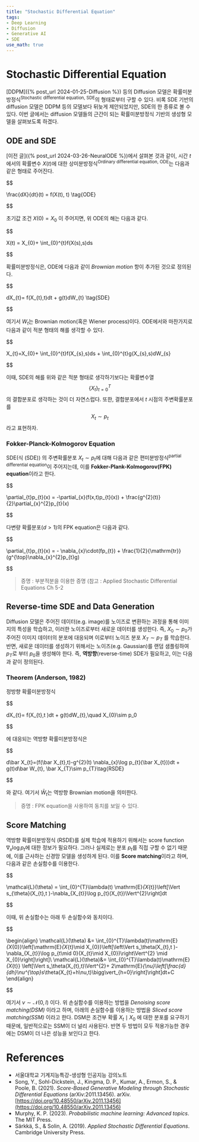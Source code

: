 ```yaml
---
title: "Stochastic Differential Equation"
tags: 
- Deep Learning
- Diffusion
- Generative AI
- SDE
use_math: true
---
```

# Stochastic Differential Equation

[DDPM]({% post_url 2024-01-25-Diffusion %}) 등의 Diffusion 모델은 확률미분방정식<sup>Stochastic differential equation, SDE</sup>의 형태로부터 구할 수 있다. 비록 SDE 기반의 diffusion 모델은 DDPM 등의 모델보다 뒤늦게 제안되었지만, SDE의 한 종류로 볼 수 있다. 이번 글에서는 diffusion 모델들의 근간이 되는 확률미분방정식 기반의 생성형 모델을 살펴보도록 하겠다.

## ODE and SDE

[이전 글]({% post_url 2024-03-26-NeuralODE %})에서 살펴본 것과 같이, 시간 $t$에서의 확률변수 $X(t)$에 대한 상미분방정식<sup>Ordinary differential equation, ODE</sup>는 다음과 같은 형태로 주어진다.


$$

\frac{dX}{dt}(t) = f(X(t), t) \tag{ODE}


$$

초기값 조건 $X(0)= X_{0}$ 이 주어지면, 위 ODE의 해는 다음과 같다.


$$

X(t) = X_{0}+ \int_{0}^{t}f(X(s),s)ds


$$

확률미분방정식은, ODE에 다음과 같이 *Brownian motion* 항이 추가된 것으로 정의된다.


$$

dX_{t}= f(X_{t},t)dt + g(t)dW_{t} \tag{SDE}


$$

여기서 $W_{t}$는 Brownian motion(혹은 Wiener process)이다. ODE에서와 마찬가지로 다음과 같이 적분 형태의 해를 생각할 수 있다.


$$

X_{t}=X_{0}+ \int_{0}^{t}f(X_{s},s)ds + \int_{0}^{t}g(X_{s},s)dW_{s}


$$

이때, SDE의 해를 위와 같은 적분 형태로 생각하기보다는 확률변수열 $$\lbrace X_{t}\rbrace _{t=0}^{T}$$ 의 결합분포로 생각하는 것이 더 자연스럽다. 또한, 결합분포에서 $t$ 시점의 주변확률분포를 $$X_{t}\sim p_{t}$$ 라고 표현하자.

### Fokker-Planck-Kolmogorov Equation

SDE(식 $(\mathrm{SDE})$) 의 주변확률분포 $X_{t}\sim p_{t}$에 대해 다음과 같은 편미분방정식<sup>partial differential equation</sup>이 주어지는데, 이를 **Fokker-Plank-Kolmogorov(FPK) equation**이라고 한다.


$$

\partial_{t}p_{t}(x) = -\partial_{x}(f(x,t)p_{t}(x)) + \frac{g^{2}(t)}{2}\partial_{x}^{2}p_{t}(x)


$$

다변량 확률분포($d>1$)의 FPK equation은 다음과 같다.


$$

\partial_{t}p_{t}(x) = - \nabla_{x}\cdot(fp_{t}) + \frac{1}{2}{\mathrm{tr}}(g^{\top}\nabla_{x}^{2}p_{t}g)


$$

> 증명 : 부분적분을 이용한 증명 (참고 : Applied Stochastic Differential Equations Ch 5-2

## Reverse-time SDE and Data Generation

Diffusion 모델은 주어진 데이터(e.g. image)를 노이즈로 변환하는 과정을 통해 이미지의 특성을 학습하고, 이러한 노이즈로부터 새로운 데이터를 생성한다. 즉, $X_{0}\sim p_{0}$가 주어진 이미지 데이터의 분포에 대응되며 이로부터 노이즈 분포 $X_{T}\sim p_T$ 를 학습한다. 반면, 새로운 데이터를 생성하기 위해서는 노이즈(e.g. Gaussian)를 랜덤 샘플링하여 $p_T$로 부터 $p_{0}$을 생성해야 한다. 즉, **역방향**(reverse-time) SDE가 필요하고, 이는 다음과 같이 정의된다.

### Theorem (Anderson, 1982)
정방향 확률미분방정식


$$

dX_{t}= f(X_{t},t )dt + g(t)dW_{t},\quad X_{0}\sim p_0


$$

에 대응되는 역방향 확률미분방정식은


$$

d\bar X_{t}=(f(\bar X_{t},t)-g^{2}(t) \nabla_{x}\log p_{t}(\bar X_{t}))dt + g(t)d\bar W_{t}, \bar X_{T}\sim p_{T}\tag{RSDE}


$$

와 같다. 여기서 $\bar W_{t}$는 역방향 Brownian motion을 의미한다.

> 증명 : FPK equation을 사용하여 동치를 보일 수 있다.

## Score Matching

역방향 확률미분방정식 $(\mathrm{RSDE})$를 실제 학습에 적용하기 위해서는 score function $\nabla_x \log p_{t}$에 대한 정보가 필요하다. 그러나 실제로는 분포 $p_{t}$를 직접 구할 수 없기 때문에, 이를 근사하는 신경망 모델을 생성하게 된다. 이를 **Score matching**이라고 하며, 다음과 같은 손실함수를 이용한다.


$$

\mathcal{L}(\theta) = \int_{0}^{T}\lambda(t) \mathrm{E}_{X_{t}}\left[\Vert s_{\theta}(X_{t},t )-\nabla_{X_{t}}\log p_{t}(X_{t})\Vert^{2}\right]dt


$$

이때, 위 손실함수는 아래 두 손실함수와 동치이다.


$$

\begin{align}
\mathcal{L}(\theta) &=  \int_{0}^{T}\lambda(t)\mathrm{E}_{X_{0}}\left[\mathrm{E}_{X_{t}\mid X_{0}}\left[\left\Vert s_\theta(X_{t},t )-\nabla_{X_{t}}\log p_{t\mid 0}(X_{t}\mid X_{0})\right\Vert^{2} \mid X_{0}\right]\right]\\
\mathcal{L}(\theta)&= \int_{0}^{T}\lambda(t)\mathrm{E}_{X_{t}} \left[\Vert s_\theta(X_{t},t)\Vert^{2}+ 2\mathrm{E}_{\nu}\left[\frac{d}{dh}\nu^{\top}s_\theta(X_{t}+h\nu,t)\bigg\vert_{h=0}\right]\right]dt+C
\end{align}


$$

여기서 $\nu\sim\mathcal{N}(0,I)$ 이다. 위 손실함수를 이용하는 방법을 *Denoising score matching(DSM)* 이라고 하며, 아래의 손실함수를 이용하는 방법을 *Sliced score matching(SSM)* 이라고 한다. DSM은 조건부 확률 $X_{t}\mid X_{0}$ 에 대한 분포를 요구하기 때문에, 일반적으로는 SSM이 더 널리 사용된다. 반면 두 방법이 모두 적용가능한 경우에는 DSM이 더 나은 성능을 보인다고 한다.




# References
- 서울대학교 기계지능특강-생성형 인공지능 강의노트
- Song, Y., Sohl-Dickstein, J., Kingma, D. P., Kumar, A., Ermon, S., & Poole, B. (2021). _Score-Based Generative Modeling through Stochastic Differential Equations_ (arXiv:2011.13456). arXiv. [https://doi.org/10.48550/arXiv.2011.13456](https://doi.org/10.48550/arXiv.2011.13456)
-  Murphy, K. P. (2023). _Probabilistic machine learning: Advanced topics_. The MIT Press.
- Särkkä, S., & Solin, A. (2019). _Applied Stochastic Differential Equations_. Cambridge University Press.
